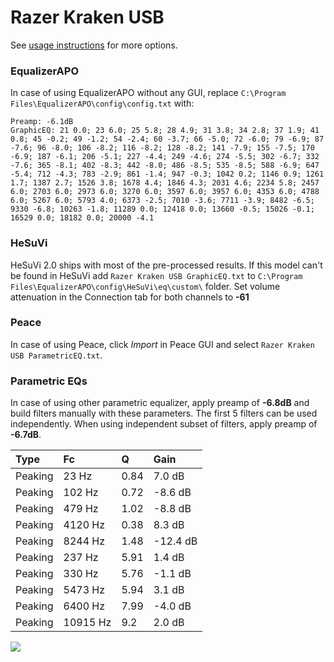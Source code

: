 # Razer Kraken USB
See [usage instructions](https://github.com/jaakkopasanen/AutoEq#usage) for more options.

### EqualizerAPO
In case of using EqualizerAPO without any GUI, replace `C:\Program Files\EqualizerAPO\config\config.txt`
with:
```
Preamp: -6.1dB
GraphicEQ: 21 0.0; 23 6.0; 25 5.8; 28 4.9; 31 3.8; 34 2.8; 37 1.9; 41 0.8; 45 -0.2; 49 -1.2; 54 -2.4; 60 -3.7; 66 -5.0; 72 -6.0; 79 -6.9; 87 -7.6; 96 -8.0; 106 -8.2; 116 -8.2; 128 -8.2; 141 -7.9; 155 -7.5; 170 -6.9; 187 -6.1; 206 -5.1; 227 -4.4; 249 -4.6; 274 -5.5; 302 -6.7; 332 -7.6; 365 -8.1; 402 -8.3; 442 -8.0; 486 -8.5; 535 -8.5; 588 -6.9; 647 -5.4; 712 -4.3; 783 -2.9; 861 -1.4; 947 -0.3; 1042 0.2; 1146 0.9; 1261 1.7; 1387 2.7; 1526 3.8; 1678 4.4; 1846 4.3; 2031 4.6; 2234 5.8; 2457 6.0; 2703 6.0; 2973 6.0; 3270 6.0; 3597 6.0; 3957 6.0; 4353 6.0; 4788 6.0; 5267 6.0; 5793 4.0; 6373 -2.5; 7010 -3.6; 7711 -3.9; 8482 -6.5; 9330 -6.8; 10263 -1.8; 11289 0.0; 12418 0.0; 13660 -0.5; 15026 -0.1; 16529 0.0; 18182 0.0; 20000 -4.1
```

### HeSuVi
HeSuVi 2.0 ships with most of the pre-processed results. If this model can't be found in HeSuVi add
`Razer Kraken USB GraphicEQ.txt` to `C:\Program Files\EqualizerAPO\config\HeSuVi\eq\custom\` folder.
Set volume attenuation in the Connection tab for both channels to **-61**

### Peace
In case of using Peace, click *Import* in Peace GUI and select `Razer Kraken USB ParametricEQ.txt`.

### Parametric EQs
In case of using other parametric equalizer, apply preamp of **-6.8dB** and build filters manually
with these parameters. The first 5 filters can be used independently.
When using independent subset of filters, apply preamp of **-6.7dB**.

| Type    | Fc       |    Q | Gain     |
|:--------|:---------|:-----|:---------|
| Peaking | 23 Hz    | 0.84 | 7.0 dB   |
| Peaking | 102 Hz   | 0.72 | -8.6 dB  |
| Peaking | 479 Hz   | 1.02 | -8.8 dB  |
| Peaking | 4120 Hz  | 0.38 | 8.3 dB   |
| Peaking | 8244 Hz  | 1.48 | -12.4 dB |
| Peaking | 237 Hz   | 5.91 | 1.4 dB   |
| Peaking | 330 Hz   | 5.76 | -1.1 dB  |
| Peaking | 5473 Hz  | 5.94 | 3.1 dB   |
| Peaking | 6400 Hz  | 7.99 | -4.0 dB  |
| Peaking | 10915 Hz | 9.2  | 2.0 dB   |

![](https://raw.githubusercontent.com/jaakkopasanen/AutoEq/master/results/rtings/avg/Razer%20Kraken%20USB/Razer%20Kraken%20USB.png)